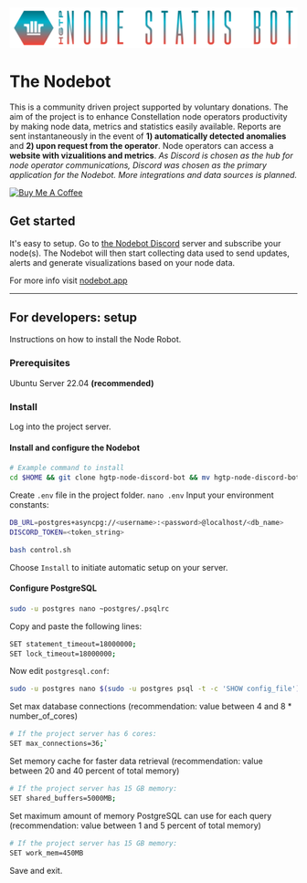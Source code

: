 ![Logo](https://github.com/buzzgreyday/hgtp-node-discord-bot/blob/master/static/logo/banner-color.png)

# The Nodebot

This is a community driven project supported by voluntary donations. The aim of the project is to enhance Constellation node operators productivity by making node data, metrics and statistics easily available. 
Reports are sent instantaneously in the event of **1) automatically detected anomalies** and **2) upon request from the operator**. Node operators can access a **website with vizualitions and metrics**. *As Discord is chosen as the hub for node operator communications, Discord was chosen as the primary application for the Nodebot. More integrations and data sources is planned.*

<a href="https://www.buymeacoffee.com/buzzgreyday" target="_blank"><img src="https://cdn.buymeacoffee.com/buttons/v2/default-yellow.png" alt="Buy Me A Coffee" style="height: 60px !important;width: 217px !important;" ></a>

## Get started

It's easy to setup. Go to [the Nodebot Discord](https://discord.gg/WHwSdWJED3) server and subscribe your node(s). The Nodebot will then start collecting data used to send updates, alerts and generate visualizations based on your node data.

For more info visit [nodebot.app](https://nodebot.app/)

-----

## For developers: setup

Instructions on how to install the Node Robot.

### Prerequisites

Ubuntu Server 22.04 **(recommended)**

### Install

Log into the project server.

#### Install and configure the Nodebot
```bash
# Example command to install
cd $HOME && git clone hgtp-node-discord-bot && mv hgtp-node-discord-bot bot && cd bot
```
Create `.env` file in the project folder.
```nano .env```
Input your environment constants:
```bash
DB_URL=postgres+asyncpg://<username>:<password>@localhost/<db_name>
DISCORD_TOKEN=<token_string>
```
```bash
bash control.sh
```
Choose `Install` to initiate automatic setup on your server.

#### Configure PostgreSQL
```bash
sudo -u postgres nano ~postgres/.psqlrc
```
Copy and paste the following lines:
```bash
SET statement_timeout=18000000;
SET lock_timeout=18000000;
```
Now edit `postgresql.conf`:
```bash
sudo -u postgres nano $(sudo -u postgres psql -t -c 'SHOW config_file')
```
Set max database connections (recommendation: value between 4 and 8 * number_of_cores)
```bash
# If the project server has 6 cores:
SET max_connections=36;`
```
Set memory cache for faster data retrieval (recommendation: value between 20 and 40 percent of total memory)
```bash
# If the project server has 15 GB memory:
SET shared_buffers=5000MB;
```
Set maximum amount of memory PostgreSQL can use for each query (recommendation: value between 1 and 5 percent of total memory)
```bash
# If the project server has 15 GB memory:
SET work_mem=450MB
```
Save and exit.
